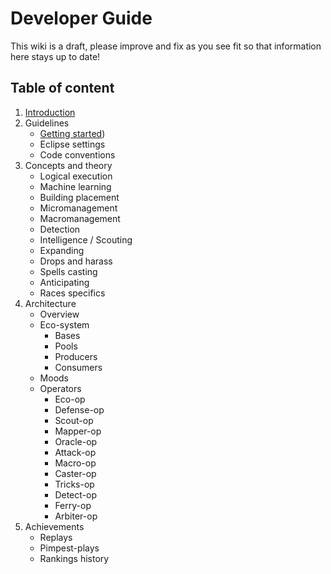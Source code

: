 # Developer Guide

This wiki is a draft, please improve and fix as you see fit so that information here stays up to date!

## Table of content


1. [Introduction](intro.md)
2. Guidelines
    - [Getting started](install.md))
    - Eclipse settings
    - Code conventions
3. Concepts and theory
    - Logical execution
    - Machine learning
    - Building placement
    - Micromanagement
    - Macromanagement
    - Detection
    - Intelligence / Scouting
    - Expanding
    - Drops and harass
    - Spells casting
    - Anticipating
    - Races specifics
4. Architecture
    - Overview
    - Eco-system
        - Bases
        - Pools
        - Producers
        - Consumers
    - Moods
    - Operators
        - Eco-op
        - Defense-op
        - Scout-op
        - Mapper-op
        - Oracle-op
        - Attack-op
        - Macro-op
        - Caster-op
        - Tricks-op
        - Detect-op
        - Ferry-op
        - Arbiter-op
5. Achievements
    - Replays
    - Pimpest-plays
    - Rankings history
